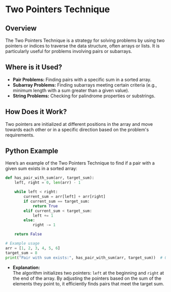 # **Two Pointers Technique**

## **Overview**

The Two Pointers Technique is a strategy for solving problems by using two pointers or indices to traverse the data structure, often arrays or lists. It is particularly useful for problems involving pairs or subarrays.

## **Where is it Used?**

- **Pair Problems:** Finding pairs with a specific sum in a sorted array.
- **Subarray Problems:** Finding subarrays meeting certain criteria (e.g., minimum length with a sum greater than a given value).
- **String Problems:** Checking for palindrome properties or substrings.

## **How Does it Work?**

Two pointers are initialized at different positions in the array and move towards each other or in a specific direction based on the problem's requirements.

## **Python Example**

Here’s an example of the Two Pointers Technique to find if a pair with a given sum exists in a sorted array:

```python
def has_pair_with_sum(arr, target_sum):
    left, right = 0, len(arr) - 1

    while left < right:
        current_sum = arr[left] + arr[right]
        if current_sum == target_sum:
            return True
        elif current_sum < target_sum:
            left += 1
        else:
            right -= 1

    return False

# Example usage
arr = [1, 2, 3, 4, 5, 6]
target_sum = 8
print("Pair with sum exists:", has_pair_with_sum(arr, target_sum))  # Output: True
```

- **Explanation:**  
  The algorithm initializes two pointers: `left` at the beginning and `right` at the end of the array. By adjusting the pointers based on the sum of the elements they point to, it efficiently finds pairs that meet the target sum.
